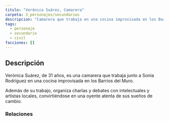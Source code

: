 ```yaml
---
titulo: "Verónica Suárez, Camarera"
carpeta: 3_personajes/secundarios
descripcion: "Camarera que trabaja en una cocina improvisada en los Barrios del Muro y organiza charlas con intelectuales y artistas."
tags:
  - personaje
  - secundario
  - civil
facciones: []
---
```


## Descripción

Verónica Suárez, de 31 años, es una camarera que trabaja junto a Sonia Rodríguez en una cocina improvisada en los Barrios del Muro.

Además de su trabajo, organiza charlas y debates con intelectuales y artistas locales, convirtiéndose en una oyente atenta de sus sueños de cambio.

### Relaciones

